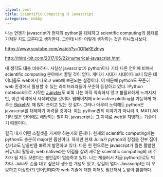 ```yaml
---
layout: post
title: Scientific Computing 과 Javascript
categories: Hobby 
---
```


나는 언젠가 javascript가 현재의 python을 대체하고 scientific computing의 왕좌를
가져갈 지도 모른다고 생각한다. 그런데 나만 이렇게 생각하는 것은 아니었나보다.

<https://www.youtube.com/watch?v=1ORaKEzlnys>

<http://third-bit.com/2017/05/22/numerical-javascript.html>

내 생각도 대충 비슷하다.
사실상 javascript가 python이나 기타 다른 언어에 비해서 scientific computing
분야에서 꿀릴 것이 없다.
게다가 시대가 시대이다 보니 많은 데이터들도 web에서 나오고 web에 보관되는
실정이다.
이 때문에 python도 꾸준히 web 환경에서 활용할 수 있는 라이브러리들이 꾸준히
등장하고 있다.
IPython notebook으로 시작한 [Jupyter](http://jupyter.org/)도 비록 나는 아직
익숙하지 않고 불필요하게 느껴지지만, 이런 맥락에서 시작되었을 것이다.
웹페이지에 interactive plotting을 가능하게 해주는
[Bokeh](https://bokeh.pydata.org/en/latest/)도 꽤 많이 쓰이고 있는 것 같다.
그러나 아무리 노력해도 python은 javascript를 대체하기 어려울 것이다.
이는 python만의 이야기가 아니라 R, MATLAB 기타 많은 언어에도 해당되는 말이다.
javascript는 그 자체로 web을 지탱하는 기술이기 때문이다.

결국 내가 어떤 스킬셋을 가져야 하는가의 문제다.
현재의 scientific computing에는 python도 충분히 major한 옵션이다.
하지만 현재 Julia가 python의 장점을 전부 집어 삼키고도 남을만큼 빠르게 발전하고
있다.
다른 한 편으로는 javascript가 훨씬 활발한 커뮤니티 활동과, web native라는
이점을 살려 새로운 scientific computing의 새 주자가 될 지도 모른다는 불안감이
엄습하고 있다.
나는 게을러서 지금 python으로도 벅차다.
Julia도 손을 대고 싶은데 생소한 개념도 있고, 갈길이 멀다.
Javascript는 더 오묘하고 이상한(?) 언어인데다가 web 기술에 대한 이해도 필요해서
눈앞이 깜깜하다.

